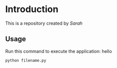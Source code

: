 # Introduction


This is a repository created by *Sarah*


## Usage


Run this command to execute the application:
hello

`python filename.py`
